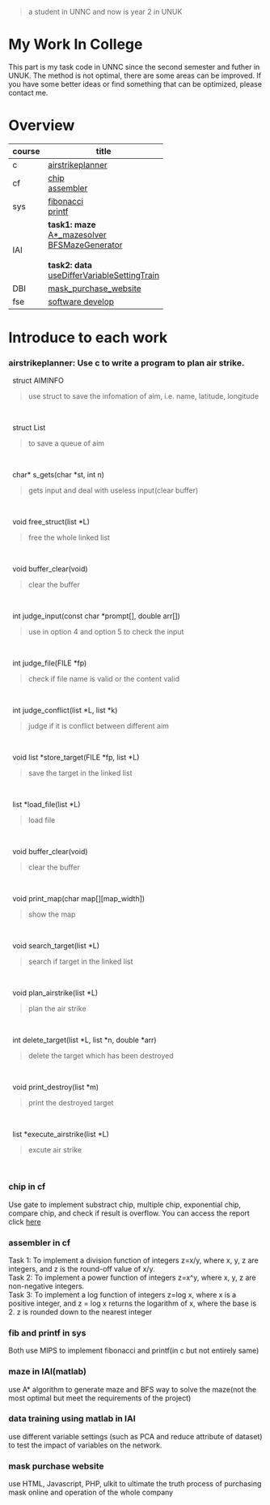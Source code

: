 > a student in UNNC and now is year 2 in UNUK
# My Work In College

This part is my task code in UNNC since the second semester and futher in UNUK. The method is not optimal, there are some areas can be improved. If you have some better ideas or find something that can be optimized, please contact me.

# Overview

 course | title
 -|-
 c | [airstrikeplanner](c/airstrikeplanner.c)
 cf | [chip](cf/cw1) <br/> [assembler](cf/cw2)
 sys | [fibonacci](sys/Q1.s) <br/> [printf](sys/Q2.s)
 IAI | **task1: maze**<br/>[A*_mazesolver](IAI/FAIcw1-20126355/Astar-MazeSolver-20126355) <br/> [BFSMazeGenerator](IAI/FAIcw1-20126355/BFSMazeGenerator_20126355)<br/><br/>**task2: data**<br/>[useDifferVariableSettingTrain](IAI/FAIcw2-20126355)
 DBI | [mask_purchase_website](20126355-Wendi-Han)
 fse | [software develop](fse)

# Introduce to each work

### airstrikeplanner: Use c to write a program to plan air strike.

&nbsp; struct AIMINFO
> use struct to save the infomation of aim, i.e. name, latitude, longitude
<br/>

&nbsp; struct List
> to save a queue of aim
<br/>

&nbsp; char* s_gets(char *st, int n)       
> gets input and deal with useless input(clear buffer)
<br/>

&nbsp; void free_struct(list *L)			
> free the whole linked list
<br/>

&nbsp; void buffer_clear(void)
> clear the buffer
<br/>

&nbsp; int judge_input(const char *prompt[], double arr[])
> use in option 4 and option 5 to check the input
<br/>

&nbsp; int judge_file(FILE *fp)
> check if file name is valid or the content valid
<br/>

&nbsp; int judge_conflict(list *L, list *k)
> judge if it is conflict between different aim
<br/>

&nbsp; void list *store_target(FILE *fp, list *L)
> save the target in the linked list
<br/>

&nbsp; list *load_file(list *L)
> load file
<br/>

&nbsp; void buffer_clear(void)
> clear the buffer
<br/>

&nbsp; void print_map(char map[][map_width])
> show the map
<br/>

&nbsp; void search_target(list *L)
> search if target in the linked list
<br/>

&nbsp; void plan_airstrike(list *L)
> plan the air strike
<br/>

&nbsp; int delete_target(list *L, list *n, double *arr)
> delete the target which has been destroyed
<br/>

&nbsp; void print_destroy(list *m)
> print the destroyed target
<br/>

&nbsp; list *execute_airstrike(list *L)
> excute air strike
<br/>

### chip in cf

Use gate to implement substract chip, multiple chip, exponential chip, compare chip, and check if result is overflow.
You can access the report click [here](cf/cw1/readme.pdf)

### assembler in cf

Task 1: To implement a division function of integers z=x/y, where x, y, z are integers, and z is the round-off value of x/y.
<br/>
Task 2: To implement a power function of integers z=x^y, where x, y, z are non-negative integers.
<br/>
Task 3: To implement a log function of integers z=log x, where x is a positive integer, and z = log x returns the logarithm of x, where the base is 2. z is rounded down to the nearest integer

###  fib and printf in sys

Both use MIPS to implement fibonacci and printf(in c but not entirely same)

###  maze in IAI(matlab)

use A* algorithm to generate maze and BFS way to solve the maze(not the most optimal but meet the requirements of the project)

###  data training using matlab in IAI

use different variable settings (such as PCA and reduce attribute of dataset) to test the impact of variables on the network.

### mask purchase website

use HTML, Javascript, PHP, ulkit to ultimate the truth process of purchasing mask online and operation of the whole company
